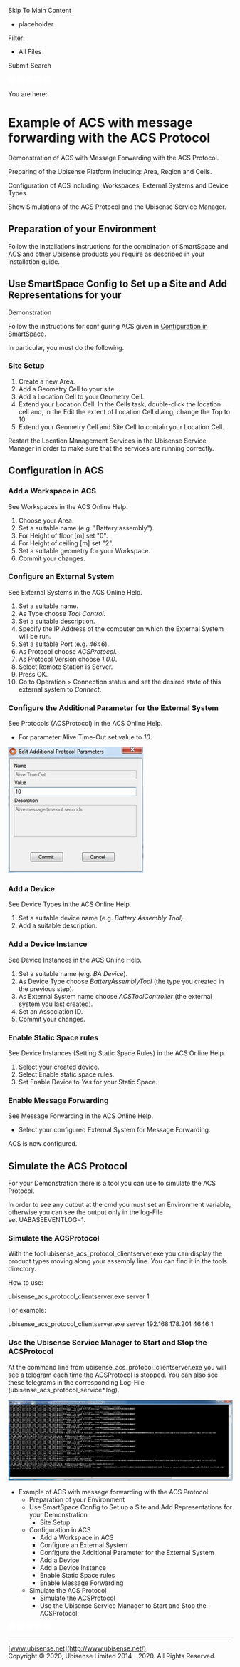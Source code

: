 

Skip To Main Content

[](../../../Home.htm)

  * placeholder

Filter:

  * All Files

Submit Search

![Navigate previous](../../../images/transparent.gif) ![Navigate
next](../../../images/transparent.gif) ![Expand
all](../../../images/transparent.gif) ![](../../../images/transparent.gif)
![Print](../../../images/transparent.gif)

You are here:

# Example of ACS with message forwarding with the ACS Protocol

Demonstration of ACS with Message Forwarding with the ACS Protocol.

Preparing of the Ubisense Platform including: Area, Region and Cells.

Configuration of ACS including: Workspaces, External Systems and Device Types.

Show Simulations of the ACS Protocol and the Ubisense Service Manager.

## Preparation of your Environment

Follow the installations instructions for the combination of SmartSpace and
ACS and other Ubisense products you require as described in your installation
guide.

## Use SmartSpace Config to Set up a Site and Add Representations for your
Demonstration

Follow the instructions for configuring ACS given in [Configuration in
SmartSpace](../../../UserResources/ACS/acs-configuration.htm).

In particular, you must do the following.

### Site Setup

  1. Create a new Area.
  2. Add a Geometry Cell to your site.
  3. Add a Location Cell to your Geometry Cell.
  4. Extend your Location Cell. In the Cells task, double-click the location cell and, in the Edit the extent of Location Cell dialog, change the Top to 10.
  5. Extend your Geometry Cell and Site Cell to contain your Location Cell.

Restart the Location Management Services in the Ubisense Service Manager in
order to make sure that the services are running correctly.

## Configuration in ACS

### Add a Workspace in ACS

See Workspaces in the ACS Online Help.

  1. Choose your Area.
  2. Set a suitable name (e.g. "Battery assembly").
  3. For Height of floor [m] set "0".
  4. For Height of ceiling [m] set "2".
  5. Set a suitable geometry for your Workspace.
  6. Commit your changes.

### Configure an External System

See External Systems in the ACS Online Help.

  1. Set a suitable name.
  2. As Type choose _Tool Control._
  3. Set a suitable description.
  4. Specify the IP Address of the computer on which the External System will be run.
  5. Set a suitable Port (e.g. _4646_).
  6. As Protocol choose _ACSProtocol_.
  7. As Protocol Version choose _1.0.0_.
  8. Select Remote Station is Server.
  9. Press OK.
  10. Go to Operation > Connection status and set the desired state of this external system to _Connect_.

### Configure the Additional Parameter for the External System

See Protocols (ACSProtocol) in the ACS Online Help.

  * For parameter Alive Time-Out set value to _10_. 

![](../../../images/ex_acsprotocol.jpg)

### Add a Device

See Device Types in the ACS Online Help.

  1. Set a suitable device name (e.g. _Battery Assembly Tool_).
  2. Add a suitable description.

### Add a Device Instance

See Device Instances in the ACS Online Help.

  1. Set a suitable name (e.g. _BA Device_).
  2. As Device Type choose _BatteryAssemblyTool_ (the type you created in the previous step).
  3. As External System name choose _ACSToolController_ (the external system you last created).
  4. Set an Association ID.
  5. Commit your changes.

### Enable Static Space rules

See Device Instances (Setting Static Space Rules) in the ACS Online Help.

  1. Select your created device.
  2. Select Enable static space rules.
  3. Set Enable Device to _Yes_ for your Static Space.

### Enable Message Forwarding

See Message Forwarding in the ACS Online Help.

  * Select your configured External System for Message Forwarding.

ACS is now configured.

## Simulate the ACS Protocol

For your Demonstration there is a tool you can use to simulate the ACS
Protocol.

In order to see any output at the cmd you must set an Environment variable,
otherwise you can see the output only in the log-File  
set UABASEEVENTLOG=1.

### Simulate the ACSProtocol

With the tool ubisense_acs_protocol_clientserver.exe you can display the
product types moving along your assembly line. You can find it in the tools
directory.

How to use:

ubisense_acs_protocol_clientserver.exe server <IP-Address> <Port> 1

For example:

ubisense_acs_protocol_clientserver.exe server 192.168.178.201 4646 1

### Use the Ubisense Service Manager to Start and Stop the ACSProtocol

At the command line from ubisense_acs_protocol_clientserver.exe you will see a
telegram each time the ACSProtocol is stopped. You can also see these
telegrams in the corresponding Log-File (ubisense_acs_protocol_service*.log).

![](../../../images/ex_acsprotocol_cmd_message_forwarding.zoom55.png)

  * Example of ACS with message forwarding with the ACS Protocol
    * Preparation of your Environment 
    * Use SmartSpace Config to Set up a Site and Add Representations for your Demonstration
      * Site Setup
    * Configuration in ACS
      * Add a Workspace in ACS
      * Configure an External System 
      * Configure the Additional Parameter for the External System 
      * Add a Device
      * Add a Device Instance
      * Enable Static Space rules
      * Enable Message Forwarding
    * Simulate the ACS Protocol
      * Simulate the ACSProtocol 
      * Use the Ubisense Service Manager to Start and Stop the ACSProtocol 

![Navigate previous](../../../images/transparent.gif) ![Navigate
next](../../../images/transparent.gif) ![Expand
all](../../../images/transparent.gif) ![](../../../images/transparent.gif)
![Print](../../../images/transparent.gif)

* * *

[www.ubisense.net](http://www.ubisense.net/)  
Copyright © 2020, Ubisense Limited 2014 - 2020. All Rights Reserved.

